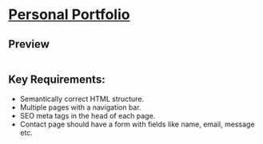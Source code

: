 # [Personal Portfolio](https://roadmap.sh/projects/basic-html-website)

## Preview
![]()

## Key Requirements:

+ Semantically correct HTML structure.
+ Multiple pages with a navigation bar.
+ SEO meta tags in the head of each page.
+ Contact page should have a form with fields like name, email, message etc.



